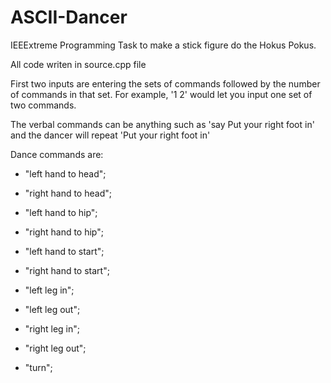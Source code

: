 # ASCII-Dancer
IEEExtreme Programming Task to make a stick figure do the Hokus Pokus.

All code writen in source.cpp file

First two inputs are entering the sets of commands followed by the number of commands in that set. For example, '1 2' would let you input one set of two commands.
 
The verbal commands can be anything such as 'say Put your right foot in' and the dancer will repeat 'Put your right foot in'


Dance commands are:

- "left hand to head";
- "right hand to head";

- "left hand to hip";
- "right hand to hip";
- "left hand to start";
- "right hand to start";

- "left leg in";
- "left leg out";
- "right leg in";
- "right leg out";

- "turn";
